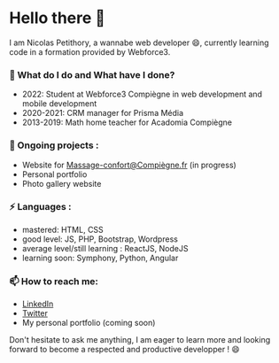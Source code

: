 # Hello there 👋

I am Nicolas Petithory, a wannabe web developer 😄, currently learning code in a formation provided by Webforce3.



### 🌱 What do I do and What have I done?<br>

- 2022: Student at Webforce3 Compiègne in web development and mobile development
- 2020-2021: CRM manager for Prisma Média
- 2013-2019: Math home teacher for Acadomia Compiègne


### 🔭 Ongoing projects :<br> 

- Website for Massage-confort@Compiègne.fr (in progress)
- Personal portfolio
- Photo gallery website 


### ⚡ Languages :<br>

- mastered: HTML, CSS
- good level: JS, PHP, Bootstrap, Wordpress
- average level/still learning : ReactJS, NodeJS 
- learning soon: Symphony, Python, Angular


### 📫 How to reach me:<br> 

- [LinkedIn](www.linkedin.com/in/nicolas-petithory/)
- [Twitter](https://twitter.com/NPetithory) 
- My personal portfolio (coming soon) 

Don't hesitate to ask me anything, I am eager to learn more and looking forward to become a respected and productive developper ! 😄



